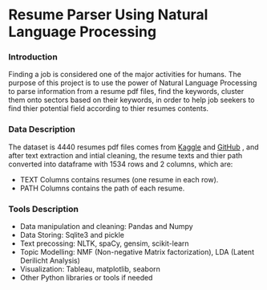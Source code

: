 # Resume Parser Using Natural Language Processing


### Introduction
Finding a job  is considered one of the major activities for humans. The purpose of this project is to use the power of Natural Language Processing to parse information from a resume pdf files, find the keywords, cluster them onto sectors based on their keywords, in order to help job seekers to find thier potential field according to thier resumes contents.

### Data Description
The dataset is 4440 resumes pdf files comes from  [Kaggle](https://www.kaggle.com/aishikai/resume-dataset?select=pdf) and 
[GitHub](https://github.com/JAIJANYANI/Automated-Resume-Screening-System) , and after text extraction and intial cleaning, the resume texts and thier path converted into dataframe with 1534 rows and 2 columns, which are:
- TEXT Columns contains resumes (one resume in each row).
- PATH Columns contains the path of each resume.
### Tools Description
- Data manipulation and cleaning: Pandas and Numpy
- Data Storing: Sqlite3 and pickle
- Text precossing: NLTK, spaCy, gensim, scikit-learn
- Topic Modelling: NMF (Non-negative Matrix factorization), LDA (Latent Derilicht Analysis)
- Visualization: Tableau, matplotlib, seaborn
- Other Python libraries or tools if needed 
